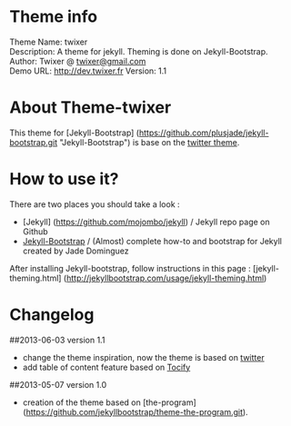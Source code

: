 Theme info
===============
Theme Name: twixer  
Description: A theme for jekyll. Theming is done on Jekyll-Bootstrap.  
Author: Twixer @ twixer@gmail.com  
Demo URL: http://dev.twixer.fr Version: 1.1


About Theme-twixer
=================
This theme for [Jekyll-Bootstrap] (https://github.com/plusjade/jekyll-bootstrap.git "Jekyll-Bootstrap") is base on the [twitter theme](https://github.com/jekyllbootstrap/theme-twitter.git).

How to use it?
=================
There are two places you should take a look :  
  
- [Jekyll] (https://github.com/mojombo/jekyll) / Jekyll repo page on Github
- [Jekyll-Bootstrap](http://jekyllbootstrap.com/) / (Almost) complete how-to and bootstrap for Jekyll created by Jade Dominguez

After installing Jekyll-bootstrap, follow instructions in this page : [jekyll-theming.html] (http://jekyllbootstrap.com/usage/jekyll-theming.html)

Changelog
=================

##2013-06-03 version 1.1
- change the theme inspiration, now the theme is based on [twitter](https://github.com/jekyllbootstrap/theme-twitter.git)
- add table of content feature based on [Tocify](http://gregfranko.com/jquery.tocify.js/)  

##2013-05-07 version 1.0
- creation of the theme based on [the-program] (https://github.com/jekyllbootstrap/theme-the-program.git).